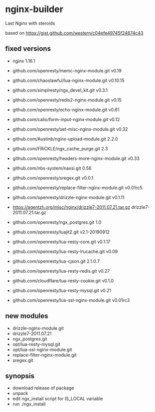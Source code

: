 # nginx-builder
Last Nginx with steroids

based on https://gist.github.com/western/c04efe49745f24874c43

## fixed versions
* nginx 1.16.1

* github.com/openresty/memc-nginx-module.git
v0.19
* github.com/chaoslawful/lua-nginx-module.git
v0.10.15
* github.com/simplresty/ngx_devel_kit.git
v0.3.1
* github.com/openresty/redis2-nginx-module.git
v0.15
* github.com/openresty/echo-nginx-module.git
v0.61
* github.com/calio/form-input-nginx-module.git
v0.12
* github.com/openresty/set-misc-nginx-module.git
v0.32
* github.com/Austinb/nginx-upload-module.git
2.2.0
* github.com/FRiCKLE/ngx_cache_purge.git
2.3
* github.com/openresty/headers-more-nginx-module.git
v0.33
* github.com/nbs-system/naxsi.git
0.56
* github.com/openresty/sregex.git
v0.0.1
* github.com/openresty/replace-filter-nginx-module.git
v0.01rc5
* github.com/openresty/drizzle-nginx-module.git
v0.1.11
* https://agentzh.org/misc/nginx/drizzle7-2011.07.21.tar.gz
drizzle7-2011.07.21.tar.gz
* github.com/openresty/ngx_postgres.git
1.0
* github.com/openresty/luajit2.git
v2.1-20190912
* github.com/openresty/lua-resty-core.git
v0.1.17
* github.com/openresty/lua-resty-lrucache.git
v0.09
* github.com/openresty/lua-cjson.git
2.1.0.7
* github.com/openresty/lua-resty-redis.git
v0.27
* github.com/cloudflare/lua-resty-cookie.git
v0.1.0
* github.com/openresty/lua-resty-mysql.git
v0.21
* github.com/openresty/lua-ssl-nginx-module.git
v0.01rc3

## new modules

* drizzle-nginx-module.git
* drizzle7-2011.07.21
* ngx_postgres.git
* opt/lua-resty-mysql.git
* opt/lua-ssl-nginx-module.git
* replace-filter-nginx-module.git
* sregex.git

## synopsis
* download release of package
* unpack
* edit ngx_install script for IS_LOCAL variable
* run ./ngx_install
